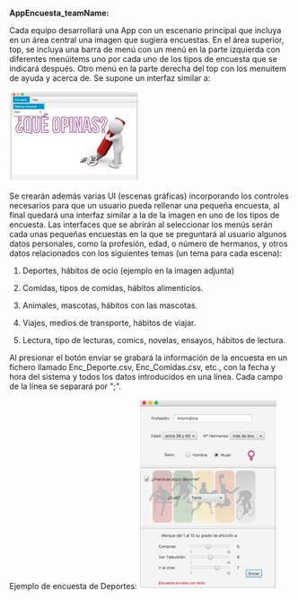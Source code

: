 **AppEncuesta\_teamName:**

Cada equipo desarrollará una App con un escenario principal que incluya en un área central una imagen que sugiera encuestas. En el área superior, top, se incluya una barra de menú con un menú en la parte izquierda con diferentes menúitems uno por cada uno de los tipos de encuesta que se indicará  después. Otro menú en la parte derecha del top con los menuitem de ayuda y acerca de. Se supone un interfaz similar a:


 ![Imagen1 del escenario principal](imagen1.jpg)


Se crearán además varias UI (escenas gráficas) incorporando los controles necesarios para que un usuario pueda rellenar una pequeña encuesta, al final quedará una interfaz similar a la de la imagen en uno de los tipos de encuesta.  Las interfaces que se abrirán al seleccionar los menús serán cada unas pequeñas encuestas en la que se preguntará al usuario algunos datos personales, como la profesión, edad, o número de hermanos, y otros datos relacionados con los siguientes temas (un tema para cada escena):

1. Deportes, hábitos de ocio (ejemplo en la imagen adjunta)

2. Comidas, tipos de comidas, hábitos alimenticios.

3. Animales, mascotas, hábitos con las mascotas.

4. Viajes, medios de transporte, hábitos de viajar.

5. Lectura, tipo de lecturas, comics, novelas, ensayos, hábitos de lectura.

Al presionar el botón enviar se grabará la información de la encuesta en un fichero llamado Enc\_Deporte.csv, Enc\_Comidas.csv, etc., con la fecha y hora del sistema y todos los datos introducidos en una línea. Cada campo de la línea se separará por &quot;;&quot;.

Ejemplo de encuesta de Deportes:
 ![Imagen2 de una de las encuestas del menú](imagen2.jpg)
